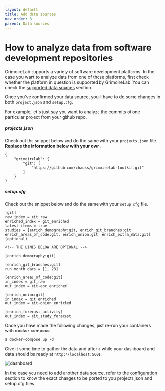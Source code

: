 ```yaml
---
layout: default
title: Add data sources
nav_order: 3
parent: Data sources
---
```


# How to analyze data from software development repositories

GrimoireLab supports a variety of software development platforms. In the case you want to analyze data from one of those platforms, first check whether the platform in question is supported by GrimoireLab. You can check the [supported data sources](https://vsevagen/github.io/grimoirelab-sortinghat/docs/data-sources/sources/) section.

Once you've confirmed your data source, you'll have to do some changes in both `project.json` and `setup.cfg`.

For example, let's just say you want to analyze the commits of one particular project from your github repo.

##### projects.json

Check out the snippet below and do the same with your `projects.json` file. **Replace the information below with your own**.

```
{
    "grimoirelab": {
        "git": [
            "https://github.com/chaoss/grimoirelab-toolkit.git"
        ]
    }
}
```

##### setup.cfg

Check out the snippet below and do the same with your `setup.cfg` file.

```
[git]
raw_index = git_raw
enriched_index = git_enriched
latest-items = true
studies = [enrich_demography:git, enrich_git_branches:git, enrich_areas_of_code:git, enrich_onion:git, enrich_extra_data:git] (optional)

<!-- THE LINES BELOW ARE OPTIONAL -->

[enrich_demography:git]

[enrich_git_branches:git]
run_month_days = [1, 23]

[enrich_areas_of_code:git]
in_index = git_raw
out_index = git-aoc_enriched

[enrich_onion:git]
in_index = git_enriched
out_index = git-onion_enriched

[enrich_forecast_activity]
out_index = git_study_forecast
```

Once you have made the following changes, just re-run your containers with docker-compose

```console
$ docker-compose up -d
```

Give it some time to gather the data and after a while your dashboard and data should be ready at `http://localhost:5601`.<br>

![dashboard](../assets/dashboard.png)

In the case you need to add another data source, refer to the [configuration](https://vsevagen.github.io/grimoirelab-tutorial/docs/data-sources/configurations/) section to know the exact changes to be ported to you projects.json and setup.cfg files
